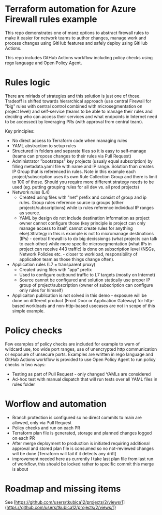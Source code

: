 # Terraform automation for Azure Firewall rules example
This repo demonstrates one of manz options to abstract firewall rules to make it easier for network teams to author changes, manage work and process changes using GitHub features and safely deploy using GitHub Actions.

This repo includes GitHub Actions workflow including policy checks using rego language and Open Policy Agent.

# Rules logic
There are miriads of strategies and this solution is just one of those. Tradeoff is shifted towards hierarchical approach (use central Firewall for "big" rules with central control combined with microsegmentation on project level) and self-service (teams to be able to manage their rules and deciding who can access their services and what endpoints in Internet need to be accessed) by leveraging PRs (with approval from central team).

Key principles:
- No direct access to Terraform code when managing rules
- YAML abstraction to setup rules
- Structured in folders and separate files so it is easy to self-manage (teams can propose changes to their rules via Pull Request)
- Administrator "bootstraps" key projects (usualy equal subscription) by filling metadata.yaml file with name and IP range. Solution than creates IP Group that is referenced in rules. Note in this example each project/subscription uses its own Rule Collection Group and there is limit to 100 of those. Should you require more different strategy needs to be used (eg. putting grouping rules for all dev vs. all prod projects)
- Network rules (L4)
  - Created using files with "net" prefix and consist of group and ip rules. Group rules reference source ip groups (other projects/subscriptions) while ip rules reference individual IP ranges as source.
  - YAML by design do not include destination information as project owner cannot configure those (key principle is project can only manage access to itself, cannot create rules for anything else).Strategy in this is example is not to micromanage destinations (IPs) - central firewall is to do big decissiongs (what projects can talk to each other) while more specific microsegmentation (what IPs in project can receive 443 traffic) is done on subscription level (NSGs, Network Policies etc. - closer to workload, responsibility of applicaiton team as those things change often).
- Application rules (L7 = transparent proxy)
  - Created using files with "app" prefix
  - Used to configure outbound traffic to L7 targets (mostly on Internet)
  - Source cannot be configured and solution statically use proper IP group of project/subscription (owner of subscription can configure only rules for himself)
- Applicaiton publication is not solved in this demo - exposure will be done on different product (Front Door or Application Gateway) for http-based workloads and non-http-based usecases are not in scope of this simple example.

# Policy checks
Few examples of policy checks are included for example to warn of wildcard use, too wide port ranges, use of unencrypted http communication or exposure of unsecure ports. Examples are written in rego language and GitHub Actions workflow is provided to use Open Policy Agent to run policy checks in two ways:
- Testing as part of Pull Request - only changed YAMLs are considered
- Ad-hoc test with manual dispatch that will run tests over all YAML files in rules folder

# Worflow and automation
- Branch protection is configured so no direct commits to main are allowed, only via Pull Request
- Policy checks and run on each PR
- Terraform plan file is generated, storage and planned changes logged on each PR
- After merge deployment to production is initiated requiring additional approval and stored plan file is consumed so no not-reviewed changes will be done (Terraform will fail if it detects any drift)
 - improvement needed here as currently I take last plan file from last run of workflow, this should be locked rather to specific commit this merge is about

# Roadmap and missing items
See [https://github.com/users/tkubica12/projects/2/views/1](https://github.com/users/tkubica12/projects/2/views/1)